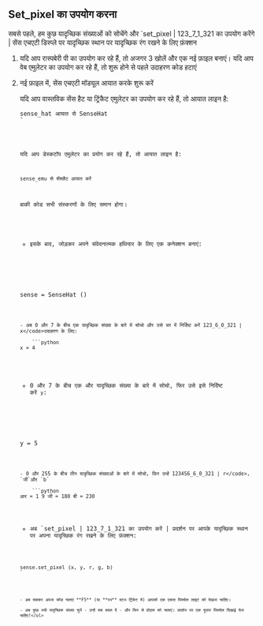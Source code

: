## Set_pixel का उपयोग करना

सबसे पहले, हम कुछ यादृच्छिक संख्याओं को सोचेंगे और `set_pixel | 123_7_1_321 का उपयोग करेंगे | सेंस एचएटी डिस्प्ले पर यादृच्छिक स्थान पर यादृच्छिक रंग रखने के लिए फ़ंक्शन</p>

<ol>
<li><p>यदि आप रास्पबेरी पी का उपयोग कर रहे हैं, तो अजगर 3 खोलें और एक नई फ़ाइल बनाएं। यदि आप वेब एमुलेटर का उपयोग कर रहे हैं, तो शुरू होने से पहले उदाहरण कोड हटाएं</p></li>
<li><p>नई फ़ाइल में, सेंस एचएटी मॉड्यूल आयात करके शुरू करें</p>

<p>यदि आप वास्तविक सेंस हैट या ट्रिंकैट एमुलेटर का उपयोग कर रहे हैं, तो आयात लाइन है:</p>

<pre><code class="python">sense_hat आयात से SenseHat
`</pre> 

यदि आप डेस्कटॉप एमुलेटर का प्रयोग कर रहे हैं, तो आयात लाइन है:

```python
sense_emu से सेंसहैट आयात करें
```

बाकी कोड सभी संस्करणों के लिए समान होगा।</li> 

- इसके बाद, जोड़कर अपने संवेदनात्मक हथियार के लिए एक कनेक्शन बनाएं:
    
    ```python
sense = SenseHat ()
```

- अब 0 और 7 के बीच एक यादृच्छिक संख्या के बारे में सोचो और उसे चर में निर्दिष्ट करें 123_6_0_321 | x</code>उदाहरण के लिए:
    
    ```python
x = 4
```

- 0 और 7 के बीच एक और यादृच्छिक संख्या के बारे में सोचो, फिर उसे इसे निर्दिष्ट करें `y`:
    
    ```python
y = 5
```

- 0 और 255 के बीच तीन यादृच्छिक संख्याओं के बारे में सोचो, फिर उन्हें 123456_6_0_321 | r</code>, `जी`और `b`
    
    ```python
आर = 1 9 जी = 180 बी = 230
```

- अब `set_pixel | 123_7_1_321 का उपयोग करें | प्रदर्शन पर आपके यादृच्छिक स्थान पर अपना यादृच्छिक रंग रखने के लिए फ़ंक्शन:</p>

<pre><code class="python">sense.set_pixel (x, y, r, g, b)
`</pre></li> 
    
    - अब दबाकर अपना कोड चलाएं **F5** (या **रन** बटन ट्रिंकेट में) आपको एक एकल पिक्सेल लाइट को देखना चाहिए।
    
    - अब कुछ नयी यादृच्छिक संख्या चुनें - उन्हें सब बदल दें - और फिर से प्रोग्राम को चलाएं। प्रदर्शन पर एक दूसरा पिक्सेल दिखाई देना चाहिए!</ol>